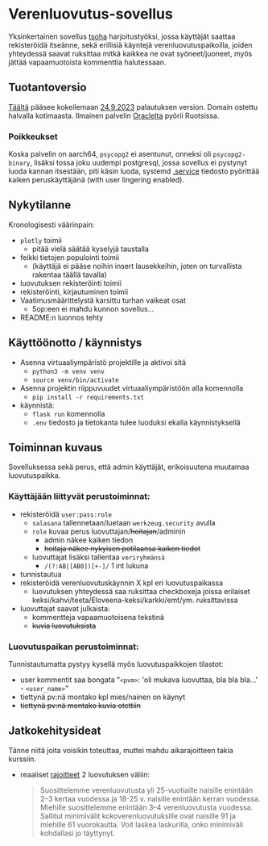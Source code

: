 # Verenluovutus-sovellus

Yksinkertainen sovellus [tsoha](https://hy-tsoha.github.io/materiaali/) harjoitustyöksi, jossa käyttäjät saattaa rekisteröidä itseänne, sekä erillisiä käyntejä verenluovutuspaikoilla, joiden yhteydessä saavat ruksittaa mitkä kaikkea ne ovat syöneet/juoneet, myös jättää vapaamuotoista kommenttia halutessaan.

## Tuotantoversio

[Täältä](http://oracle.ttj.hu:55599) pääsee kokeilemaan [24.9.2023](https://github.com/tomjtoth/tsoha-harjoitustyo/commit/b55f528bc501ad8f3ab8194c16a0bb260d92d88b) palautuksen version. Domain ostettu halvalla kotimaasta. Ilmainen palvelin [Oraclelta](https://docs.oracle.com/en-us/iaas/Content/FreeTier/freetier_topic-Always_Free_Resources.htm) pyörii Ruotsissa.

### Poikkeukset

Koska palvelin on aarch64, `psycopg2` ei asentunut, onneksi oli `psycopg2-binary`, lisäksi tossa joku uudempi postgresql, jossa sovellus ei pystynyt luoda kannan itsestään, piti käsin luoda, systemd [.service](./verenluovutus.service) tiedosto pyörittää kaiken peruskäyttäjänä (with user lingering enabled).

## Nykytilanne

Kronologisesti väärinpain:

- `plotly` toimii
    - pitää vielä säätää kyselyjä taustalla
- feikki tietojen populointi toimii
    - (käyttäjä ei pääse noihin insert lausekkeihin, joten on turvallista rakentaa täällä tavalla)
- luovutuksen rekisteröinti toimii
- rekisteröinti, kirjautuminen toimii
- Vaatimusmäärittelystä karsittu turhan vaikeat osat
    - 5op:een ei mahdu kunnon sovellus...
- README:n luonnos tehty

## Käyttöönotto / käynnistys

- Asenna virtuaaliympäristö projektille ja aktivoi sitä
    - `python3 -m venv venv`
    - `source venv/bin/activate`
- Asenna projektin riippuvuudet virtuaaliympäristöön alla komennolla
    - `pip install -r requirements.txt`
- käynnistä:
    - `flask run` komennolla
    - `.env` tiedosto ja tietokanta tulee luoduksi ekalla käynnistyksellä

## Toiminnan kuvaus

Sovelluksessa sekä perus, että admin käyttäjät, erikoisuutena muutamaa luovutuspaikka.

### Käyttäjään liittyvät perustoiminnat:

- rekisteröidä `user:pass:role`
    - `salasana` tallennetaan/luetaan `werkzeug.security` avulla
    - `role` kuvaa perus luovuttajan/~~hoitajan~~/adminin
        - admin näkee kaiken tiedon
        - ~~hoitaja näkee nykyisen potilaansa kaiken tiedot~~
    - luovuttajat lisäksi tallentaa `veriryhmänsä`
        - `/(?:AB|[AB0])[+-]/` 1 int lukuna
- tunnistautua
- rekisteröidä verenluovutuskäynnin X kpl eri luovutuspaikassa
    - luovutuksen yhteydessä saa ruksittaa checkboxeja joissa erilaiset keksi/kahvi/teeta/Eloveena-keksi/karkki/emt/ym. ruksittavissa
- luovuttajat saavat julkaista:
    - kommentteja vapaamuotoisena tekstinä
    - ~~kuvia luovutuksista~~

### Luovutuspaikan perustoiminnat:

Tunnistautumatta pystyy kysellä myös luovutuspaikkojen tilastot:

- user kommentit saa bongata "`<pvm>`: 'oli mukava luovuttaa, bla bla bla...' - `<user_name>`"
- tiettynä pv:nä montako kpl mies/nainen on käynyt
- ~~tiettynä pv:nä montako kuvia otettiin~~

## Jatkokehitysideat

Tänne niitä joita voisikin toteuttaa, muttei mahdu aikarajoitteen takia kurssiin.

- reaaliset [rajoitteet](https://www.veripalvelu.fi/verenluovutus/luovutusedellytykset/) 2 luovutuksen väliin:
    > Suosittelemme verenluovutusta yli 25-vuotiaille naisille enintään 2–3 kertaa vuodessa ja 18-25 v. naisille enintään kerran vuodessa. Miehille suosittelemme enintään 3–4 verenluovutusta vuodessa. Sallitut minimivälit kokoverenluovutuksille ovat naisille 91 ja miehille 61 vuorokautta. Voit laskea laskurilla​, onko minimiväli kohdallasi jo täyttynyt.
